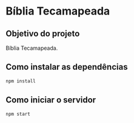 # Bíblia Tecamapeada

## Objetivo do projeto

Bíblia Tecamapeada.

## Como instalar as dependências

```bash
npm install
```

## Como iniciar o servidor

```bash
npm start
```
